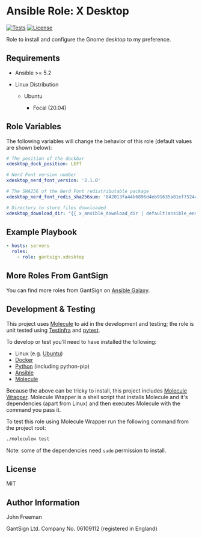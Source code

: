 Ansible Role: X Desktop
=======================

[![Tests](https://github.com/gantsign/ansible-role-xdesktop/workflows/Tests/badge.svg)](https://github.com/gantsign/ansible-role-xdesktop/actions?query=workflow%3ATests)
[![License](https://img.shields.io/badge/license-MIT-blue.svg)](https://raw.githubusercontent.com/gantsign/ansible-role-xdesktop/master/LICENSE)

Role to install and configure the Gnome desktop to my preference.

Requirements
------------

* Ansible >= 5.2

* Linux Distribution

    * Ubuntu

        * Focal (20.04)

Role Variables
--------------

The following variables will change the behavior of this role (default values
are shown below):

```yaml
# The position of the dockbar
xdesktop_dock_position: LEFT

# Nerd Font version number
xdesktop_nerd_font_version: '2.1.0'

# The SHA256 of the Nerd Font redistributable package
xdesktop_nerd_font_redis_sha256sum: '842013fa44b6896d4eb91635a81ef75244d78d7f61ff866c9dfd3315a67788cd'

# Directory to store files downloaded
xdesktop_download_dir: "{{ x_ansible_download_dir | default(ansible_env.HOME + '/.ansible/tmp/downloads') }}"
```

Example Playbook
----------------

```yaml
- hosts: servers
  roles:
    - role: gantsign.xdesktop
```

More Roles From GantSign
------------------------

You can find more roles from GantSign on
[Ansible Galaxy](https://galaxy.ansible.com/gantsign).

Development & Testing
---------------------

This project uses [Molecule](http://molecule.readthedocs.io/) to aid in the
development and testing; the role is unit tested using
[Testinfra](http://testinfra.readthedocs.io/) and
[pytest](http://docs.pytest.org/).

To develop or test you'll need to have installed the following:

* Linux (e.g. [Ubuntu](http://www.ubuntu.com/))
* [Docker](https://www.docker.com/)
* [Python](https://www.python.org/) (including python-pip)
* [Ansible](https://www.ansible.com/)
* [Molecule](http://molecule.readthedocs.io/)

Because the above can be tricky to install, this project includes
[Molecule Wrapper](https://github.com/gantsign/molecule-wrapper). Molecule
Wrapper is a shell script that installs Molecule and it's dependencies (apart
from Linux) and then executes Molecule with the command you pass it.

To test this role using Molecule Wrapper run the following command from the
project root:

```bash
./moleculew test
```

Note: some of the dependencies need `sudo` permission to install.

License
-------

MIT

Author Information
------------------

John Freeman

GantSign Ltd.
Company No. 06109112 (registered in England)
